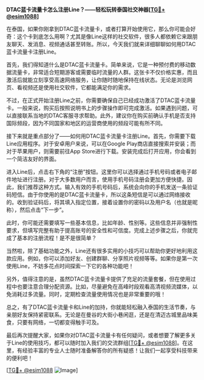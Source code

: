 **DTAC蓝卡流量卡怎么注册Line？——轻松玩转泰国社交神器[[TG💪+ @esim1088](https://t.me/s/esim1088)]**

在泰国，如果你刚拿到DTAC蓝卡流量卡，或者打算开始使用它，那么你可能会好奇：这个卡到底怎么用啊？尤其是像Line这样的社交软件，很多人都依赖它来跟朋友聊天、发消息、视频通话甚至转账。所以，今天我们就来详细聊聊如何用DTAC蓝卡流量卡注册Line。

首先，我们得知道什么是DTAC蓝卡流量卡。简单来说，它是一种预付费的移动数据流量卡，非常适合短期游客或需要临时流量的人群。这张卡不仅价格实惠，而且激活后就能立刻享受高速网络服务，让你随时随地保持在线状态。无论是浏览网页、看视频还是使用社交软件，它都能满足你的需求。

不过，在正式开始注册Line之前，你需要确保自己已经成功激活了DTAC蓝卡流量卡。一般来说，购买后按照说明书上的步骤操作即可完成激活。如果遇到问题，可以直接联系当地的DTAC客服寻求帮助。此外，建议你在购买前确认手机是否支持国际频段，因为不同国家和地区的运营商使用的频段可能有所不同。

接下来就是重点部分了——如何用DTAC蓝卡流量卡注册Line。首先，你需要下载Line应用程序。对于安卓用户来说，可以在Google Play商店直接搜索并安装；而对于苹果用户，则需要前往App Store进行下载。安装完成后打开应用，你会看到一个简洁友好的界面。

进入Line后，点击右下角的“注册”按钮。这里你可以选择通过手机号码或者电子邮件地址进行注册。对于大多数用户而言，使用手机号码注册会更加方便快捷。因此，我们推荐这种方式。输入有效的手机号码后，系统会向你的手机发送一条验证码短信。由于你使用的是DTAC蓝卡流量卡，所以这条短信是可以通过网络接收的。收到验证码后，将其填入指定位置，接着设置你的密码以及用户名（也就是昵称），然后点击“下一步”。

此时，你可能还需要填写一些基本信息，比如年龄、性别等。这些信息并非强制性要求，但填写完整有助于提高账号的安全性和可信度。完成上述步骤之后，你就完成了基本的注册流程！是不是很简单？

当然啦，除了基础功能之外，Line还有很多实用的小技巧可以帮助你更好地利用这款应用。例如，你可以添加好友、创建群聊、分享照片视频等等。如果你是第一次使用Line，不妨多花点时间探索一下它的各种功能吧！

另外，值得注意的是，虽然DTAC蓝卡流量卡提供了充足的流量套餐，但在使用过程中也要注意合理分配资源。比如，尽量避免在高峰时段观看高清视频流媒体，以免消耗过多流量。同时，定期检查流量使用情况也是非常重要的哦！

总之，有了DTAC蓝卡流量卡和Line的加持，你就能轻松融入泰国的生活节奏，与亲朋好友保持紧密联系。无论是在曼谷的大街小巷闲逛，还是在清迈古城里品味美食，只要有网络，一切都变得触手可及。

最后再次提醒大家，如果你对DTAC蓝卡流量卡有任何疑问，或者想要了解更多关于Line的使用技巧，都可以随时加入我们的交流群组[[TG💪+ @esim1088](https://t.me/s/esim1088)]。在这里，有经验丰富的专业人士随时准备解答你的所有疑惑！让我们一起享受科技带来的便利吧！

[[TG💪+ @esim1088](https://t.me/s/esim1088) ![Image](https://i.postimg.cc/4NQfJmqS/Snipaste-2025-05-13-00-14-12.png)]